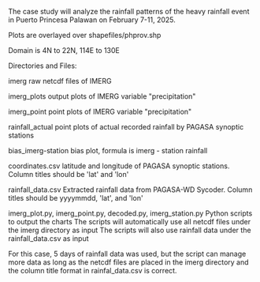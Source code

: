 The case study will analyze the rainfall patterns of the heavy rainfall event in Puerto Princesa Palawan on February 7-11, 2025.

Plots are overlayed over shapefiles/phprov.shp

Domain is 4N to 22N, 114E to 130E

Directories and Files:

imerg 
    raw netcdf files of IMERG
    
imerg_plots
    output plots of IMERG variable "precipitation"
    
imerg_point
    point plots of IMERG variable "precipitation" 
    
rainfall_actual
    point plots of actual recorded rainfall by PAGASA synoptic stations
    
bias_imerg-station
    bias plot, formula is imerg - station rainfall
    
coordinates.csv
    latitude and longitude of PAGASA synoptic stations. Column titles should be 'lat' and 'lon'
    
rainfall_data.csv
    Extracted rainfall data from PAGASA-WD Sycoder. Column titles should be yyyymmdd, 'lat', and 'lon'
    
imerg_plot.py, imerg_point.py, decoded.py, imerg_station.py
    Python scripts to output the charts
    The scripts will automatically use all netcdf files under the imerg directory as input
    The scripts will also use rainfall data under the rainfall_data.csv as input

For this case, 5 days of rainfall data was used, but the script can manage more data as long as the netcdf files are placed in the imerg directory and the column title format in rainfal_data.csv is correct.
